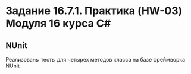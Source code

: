 ﻿# Задание 16.7.1. Практика (HW-03) Модуля 16 курса C#
## NUnit

Реализованы тесты для четырех методов класса на базе фреймворка NUnit
